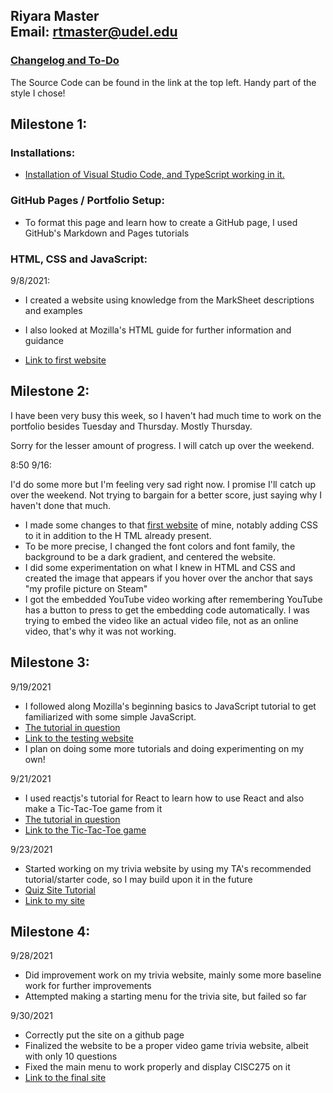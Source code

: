 ## Riyara Master <br> Email: rtmaster@udel.edu 

### [Changelog and To-Do](/changelog.md)
The Source Code can be found in the link at the top left. Handy part of the style I chose!
<br>

## Milestone 1:

### **Installations:**
- [Installation of Visual Studio Code, and TypeScript working in it.](/VSCInstall.md)

### **GitHub Pages / Portfolio Setup:**
- To format this page and learn how to create a GitHub page, I used GitHub's Markdown and Pages tutorials

### **HTML, CSS and JavaScript:**
9/8/2021:

- I created a website using knowledge from the MarkSheet descriptions and examples

- I also looked at Mozilla's HTML guide for further information and guidance

- [Link to first website](/websites/Spectacled.html)

## Milestone 2:
I have been very busy this week, so I haven't had much time to work on the portfolio besides Tuesday and Thursday. Mostly Thursday.

Sorry for the lesser amount of progress. I will catch up over the weekend.

8:50 9/16:

I'd do some more but I'm feeling very sad right now. I promise I'll catch up over the weekend. Not trying to bargain for a better score, just saying why I haven't done that much.

- I made some changes to that [first website](/websites/Spectacled.html) of mine, notably adding CSS to it in addition to the H TML already present. 
- To be more precise, I changed the font colors and font family, the background to be a dark gradient, and centered the website.
- I did some experimentation on what I knew in HTML and CSS and created the image that appears if you hover over the anchor that says "my profile picture on Steam"
- I got the embedded YouTube video working after remembering YouTube has a button to press to get the embedding code automatically. I was trying to embed the video like an actual video file, not as an online video, that's why it was not working.

## Milestone 3:
9/19/2021

- I followed along Mozilla's beginning basics to JavaScript tutorial to get familiarized with some simple JavaScript.
- [The tutorial in question](https://developer.mozilla.org/en-US/docs/Learn/Getting_started_with_the_web/JavaScript_basics)
- [Link to the testing website](/websites/MozillaTutorial/index.html)
- I plan on doing some more tutorials and doing experimenting on my own!

9/21/2021

- I used reactjs's tutorial for React to learn how to use React and also make a Tic-Tac-Toe game from it
- [The tutorial in question](https://reactjs.org/tutorial/tutorial.html)
- [Link to the Tic-Tac-Toe game](/websites/ReactTutorial/tutorial-app/src/index.js)

9/23/2021
- Started working on my trivia website by using my TA's recommended tutorial/starter code, so I may build upon it in the future
- [Quiz Site Tutorial](https://www.freecodecamp.org/news/how-to-build-a-quiz-app-using-react/)
- [Link to my site](/websites/QuizSite/src/App.js)

## Milestone 4:
9/28/2021
- Did improvement work on my trivia website, mainly some more baseline work for further improvements
- Attempted making a starting menu for the trivia site, but failed so far

9/30/2021
- Correctly put the site on a github page
- Finalized the website to be a proper video game trivia website, albeit with only 10 questions
- Fixed the main menu to work properly and display CISC275 on it
- [Link to the final site](https://rmmaster.github.io/trivia-site/)